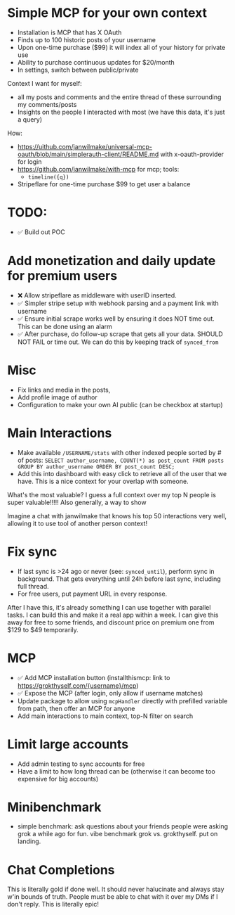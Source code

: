 # Simple MCP for your own context

- Installation is MCP that has X OAuth
- Finds up to 100 historic posts of your username
- Upon one-time purchase ($99) it will index all of your history for private use
- Ability to purchase continuous updates for $20/month
- In settings, switch between public/private

Context I want for myself:

- all my posts and comments and the entire thread of these surrounding my comments/posts
- Insights on the people I interacted with most (we have this data, it's just a query)

How:

- https://uithub.com/janwilmake/universal-mcp-oauth/blob/main/simplerauth-client/README.md with x-oauth-provider for login
- https://github.com/janwilmake/with-mcp for mcp; tools:
  - `timeline({q})`
- Stripeflare for one-time purchase $99 to get user a balance

# TODO:

- ✅ Build out POC

# Add monetization and daily update for premium users

- ❌ Allow stripeflare as middleware with userID inserted.
- ✅ Simpler stripe setup with webhook parsing and a payment link with username
- ✅ Ensure initial scrape works well by ensuring it does NOT time out. This can be done using an alarm
- ✅ After purchase, do follow-up scrape that gets all your data. SHOULD NOT FAIL or time out. We can do this by keeping track of `synced_from`

# Misc

- Fix links and media in the posts,
- Add profile image of author
- Configuration to make your own AI public (can be checkbox at startup)

# Main Interactions

- Make available `/USERNAME/stats` with other indexed people sorted by # of posts: `SELECT author_username, COUNT(*) as post_count FROM posts GROUP BY author_username ORDER BY post_count DESC;`
- Add this into dashboard with easy click to retrieve all of the user that we have. This is a nice context for your overlap with someone.

What's the most valuable? I guess a full context over my top N people is super valuable!!!!! Also generally, a way to show

Imagine a chat with janwilmake that knows his top 50 interactions very well, allowing it to use tool of another person context!

# Fix sync

- If last sync is >24 ago or never (see: `synced_until`), perform sync in background. That gets everything until 24h before last sync, including full thread.
- For free users, put payment URL in every response.

After I have this, it's already something I can use together with parallel tasks. I can build this and make it a real app within a week. I can give this away for free to some friends, and discount price on premium one from $129 to $49 temporarily.

# MCP

- ✅ Add MCP installation button (installthismcp: link to https://grokthyself.com/{username}/mcp)
- ✅ Expose the MCP (after login, only allow if username matches)
- Update package to allow using `mcpHandler` directly with prefilled variable from path, then offer an MCP for anyone
- Add main interactions to main context, top-N filter on search

# Limit large accounts

- Add admin testing to sync accounts for free
- Have a limit to how long thread can be (otherwise it can become too expensive for big accounts)

# Minibenchmark

- simple benchmark: ask questions about your friends people were asking grok a while ago for fun. vibe benchmark grok vs. grokthyself. put on landing.

# Chat Completions

This is literally gold if done well. It should never halucinate and always stay w'in bounds of truth. People must be able to chat with it over my DMs if I don't reply. This is literally epic!
